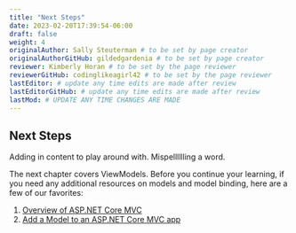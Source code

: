 ```yaml
---
title: "Next Steps"
date: 2023-02-20T17:39:54-06:00
draft: false
weight: 4
originalAuthor: Sally Steuterman # to be set by page creator
originalAuthorGitHub: gildedgardenia # to be set by page creator
reviewer: Kimberly Horan # to be set by the page reviewer
reviewerGitHub: codinglikeagirl42 # to be set by the page reviewer
lastEditor: # update any time edits are made after review
lastEditorGitHub: # update any time edits are made after review
lastMod: # UPDATE ANY TIME CHANGES ARE MADE
---
```


## Next Steps

Adding in content to play around with. Mispelllllling a word.

The next chapter covers ViewModels. Before you continue your learning, if you need any additional resources on models and model binding, here are a few of our favorites:

1. [Overview of ASP.NET Core MVC](https://learn.microsoft.com/en-us/aspnet/core/mvc/overview?view=aspnetcore-7.0#model-binding)
1. [Add a Model to an ASP.NET Core MVC app](https://learn.microsoft.com/en-us/aspnet/core/tutorials/first-mvc-app/adding-model?view=aspnetcore-7.0&tabs=visual-studio)
